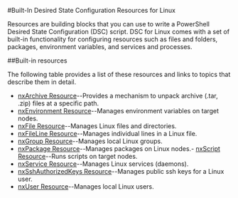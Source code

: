 #Built-In Desired State Configuration Resources for Linux

Resources are building blocks that you can use to write a PowerShell Desired State Configuration (DSC) script. DSC for Linux comes with a set of built-in functionality for configuring resources such as files and folders, packages, environment variables, and services and processes.

##Built-in resources

The following table provides a list of these resources and links to topics that describe them in detail.

* [nxArchive Resource](lnxArchiveResource.md)--Provides a mechanism to unpack archive (.tar, .zip) files at a specific path.
* [nxEnvironment Resource](lnxEnvironmentResource.md)--Manages environment variables on target nodes.
* [nxFile Resource](lnxFileResource.md)--Manages Linux files and directories.
* [nxFileLine Resource](lnxFileLineResource.md)--Manages individual lines in a Linux file.
* [nxGroup Resource](lnxGroupResource.md)--Manages local Linux groups.
* [nxPackage Resource](lnxPackageResource.md)--Manages packages on Linux nodes.- [nxScript Resource](lnxScriptResource.md)--Runs scripts on target nodes.
* [nxService Resource](lnxServiceResource.md)--Manages Linux services (daemons).
* [nxSshAuthorizedKeys Resource](lnxSshAuthorizedKeysResource.md)--Manages public ssh keys for a Linux user.
* [nxUser Resource](lnxUserResource.md)--Manages local Linux users.




